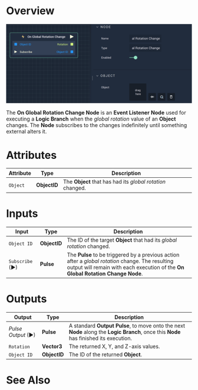 # Overview

![The On Global Rotation Change Node.](../../../.gitbook/assets/onglobalrotationchange.png)

The **On Global Rotation Change Node** is an **Event Listener** **Node** used for executing a **Logic Branch** when the 
*global rotation* value of an **Object** changes. The **Node** subscribes to
the changes indefinitely until something external alters it.

# Attributes

|Attribute|Type|Description|
|---|---|---|
|`Object`|**ObjectID**|The **Object** that has had its *global rotation* changed.|

# Inputs

|Input|Type|Description|
|---|---|---|
|`Object ID`|**ObjectID**| The ID of the target **Object** that had its *global rotation* changed.|
|`Subscribe` (►)|**Pulse**|The **Pulse** to be triggered by a previous action after a *global rotation* change. The resulting output will remain with each execution of the **On Global Rotation Change Node**.|

# Outputs

|Output|Type|Description|
|---|---|---|
|*Pulse Output* (►)|**Pulse**|A standard **Output Pulse**, to move onto the next **Node** along the **Logic Branch**, once this **Node** has finished its execution.|
|`Rotation`|**Vector3**|The returned X, Y, and Z-axis values.|
|`Object ID`|**ObjectID**|The ID of the returned **Object**.|

# See Also




